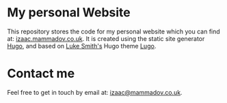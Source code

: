 # My personal Website
This repository stores the code for my personal website which you can find at: [izaac.mammadov.co.uk](izaac.mammadov.co.uk). It is created using the static site generator [Hugo](https://gohugo.io/), and based on [Luke Smith's](https://lukesmith.xyz/) Hugo theme [Lugo](https://github.com/LukeSmithxyz/lugo).

# Contact me
Feel free to get in touch by email at: [izaac@mammadov.co.uk](mailto:izaac@mammadov.co.uk).
